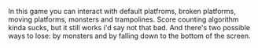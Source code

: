 In this game you can interact with default platfroms, broken platforms, moving platforms, monsters and trampolines. 
Score counting algorithm kinda sucks, but it still works i'd say not that bad.
And there's two possible ways to lose: by monsters and by falling down to the bottom of the screen.
